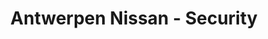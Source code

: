---
title: "Antwerpen Nissan - Security"
url: /gywnn-oak/antwerpen-nissan-security/
shop: Autohaus
---
